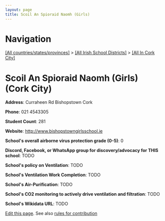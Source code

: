 ```yaml
---
layout: page
title: Scoil An Spioraid Naomh (Girls)
---
```

# Navigation

[[All countries/states/provinces]](../../..) > [[All Irish School Districts]](../..) > [[All In Cork City]](..)

# Scoil An Spioraid Naomh (Girls) (Cork City)

**Address**: Curraheen Rd Bishopstown Cork

**Phone**: 021 4543305

**Student Count**: 281

**Website**: <http://www.bishopstowngirlsschool.ie>

**School's overall airborne virus protection grade (0-5)**: 0

**Discord, Facebook, or WhatsApp group for discovery/advocacy for THIS school**: TODO

**School's policy on Ventilation**: TODO

**School's Ventilation Work Completion**: TODO

**School's Air-Purification**: TODO

**School's CO2 monitoring to actively drive ventilation and filtration**: TODO

**School's Wikidata URL**: TODO


[Edit this page](https://github.com/ventilate-schools/Ireland/edit/main/./Cork_City/Scoil_An_Spioraid_Naomh_(Girls).md). See also [rules for contribution](../../../contribution-rules/)